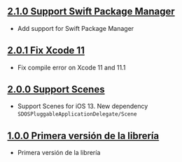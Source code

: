 ## [2.1.0 Support Swift Package Manager](https://github.com/SDOSLabs/SDOSPluggableApplicationDelegate/tree/2.1.0)

- Add support for Swift Package Manager

## [2.0.1 Fix Xcode 11](https://github.com/SDOSLabs/SDOSPluggableApplicationDelegate/tree/v2.0.1)

- Fix compile error on Xcode 11 and 11.1

## [2.0.0 Support Scenes](https://github.com/SDOSLabs/SDOSPluggableApplicationDelegate/tree/v2.0.0)

- Support Scenes for iOS 13. New dependency `SDOSPluggableApplicationDelegate/Scene`

## [1.0.0 Primera versión de la librería](https://github.com/SDOSLabs/SDOSPluggableApplicationDelegate/tree/v1.0.0)

- Primera versión de la librería
